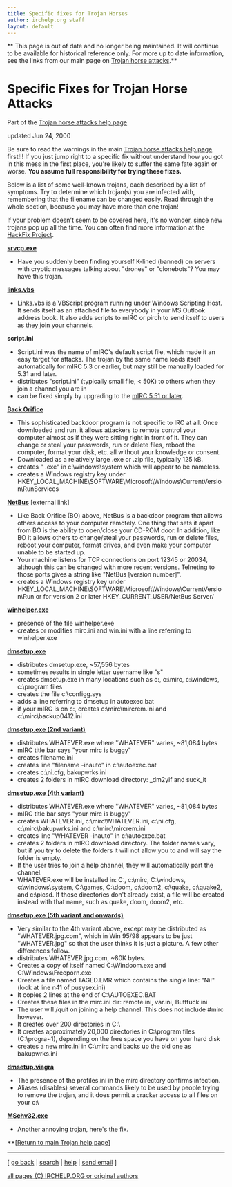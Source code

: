 ```yaml
---
title: Specific fixes for Trojan Horses
author: irchelp.org staff
layout: default
---
```


** This page is out of date and no longer being maintained. It will continue to be available for historical reference only. For more up to date information, see the links from our main page on [Trojan horse attacks](trojan.html).**

# Specific Fixes for Trojan Horse Attacks

Part of the [Trojan horse attacks help
page](http://www.irchelp.org/irchelp/security/trojan.html)

updated Jun 24, 2000

Be sure to read the warnings in the main [Trojan horse attacks help
page](http://www.irchelp.org/irchelp/security/trojan.html) first!!! If you
just jump right to a specific fix without understand how you got in this mess
in the first place, you're likely to suffer the same fate again or worse.
**You assume full responsibility for trying these fixes.**

Below is a list of some well-known trojans, each described by a list of
symptoms. Try to determine which trojan(s) you are infected with, remembering
that the filename can be changed easily. Read through the whole section,
because you may have more than one trojan!

If your problem doesn't seem to be covered here, it's no wonder, since new
trojans pop up all the time. You can often find more information at the
[HackFix Project](http://www.hackfix.org/).

**[srvcp.exe](srvcp.html)**

  * Have you suddenly been finding yourself K-lined (banned) on servers with cryptic messages talking about "drones" or "clonebots"? You may have this trojan.

**[links.vbs](linksvbs.txt)**

  * Links.vbs is a VBScript program running under Windows Scripting Host. It sends itself as an attached file to everybody in your MS Outlook address book. It also adds scripts to mIRC or pirch to send itself to users as they join your channels.

**script.ini**

  * Script.ini was the name of mIRC's default script file, which made it an easy target for attacks. The trojan by the same name loads itself automatically for mIRC 5.3 or earlier, but may still be manually loaded for 5.31 and later.
  * distributes "script.ini" (typically small file, < 50K) to others when they join a channel you are in
  * can be fixed simply by upgrading to the [mIRC 5.51 or later](/irchelp/mirc/).

**[Back Orifice](bo.html)**

  * This sophisticated backdoor program is not specific to IRC at all. Once downloaded and run, it allows attackers to remote control your computer almost as if they were sitting right in front of it. They can change or steal your passwords, run or delete files, reboot the computer, format your disk, etc. all without your knowledge or consent.
  * Downloaded as a relatively large .exe or .zip file, typically 125 kB.
  * creates " .exe" in c:\windows\system which will appear to be nameless.
  * creates a Windows registry key under HKEY_LOCAL_MACHINE\SOFTWARE\Microsoft\Windows\CurrentVersion\RunServices

**[NetBus](http://www.hackfix.org/netbusfix/index.shtml)** [external link]

  * Like Back Orifice (BO) above, NetBus is a backdoor program that allows others access to your computer remotely. One thing that sets it apart from BO is the ability to open/close your CD-ROM door. In addition, like BO it allows others to change/steal your passwords, run or delete files, reboot your computer, format drives, and even make your computer unable to be started up.
  * Your machine listens for TCP connections on port 12345 or 20034, although this can be changed with more recent versions. Telneting to those ports gives a string like "NetBus [version number]".
  * creates a Windows registry key under HKEY_LOCAL_MACHINE\SOFTWARE\Microsoft\Windows\CurrentVersion\Run or for version 2 or later HKEY_CURRENT_USER/NetBus Server/

**[winhelper.exe](winhelper.txt)**

  * presence of the file winhelper.exe
  * creates or modifies mirc.ini and win.ini with a line referring to winhelper.exe

**[dmsetup.exe](dmsetup.txt)**

  * distributes dmsetup.exe, ~57,556 bytes
  * sometimes results in single letter username like "s"
  * creates dmsetup.exe in many locations such as c:\, c:\mirc, c:\windows, c:\program files
  * creates the file c:\configg.sys
  * adds a line referring to dmsetup in autoexec.bat
  * if your mIRC is on c:, creates c:\mirc\mircrem.ini and c:\mirc\backup0412.ini

**[dmsetup.exe (2nd variant)](dmsetup2.txt)**

  * distributes WHATEVER.exe where "WHATEVER" varies, ~81,084 bytes
  * mIRC title bar says "your mirc is buggy"
  * creates filename.ini
  * creates line "filename -inauto" in c:\autoexec.bat
  * creates c:\ni.cfg, bakupwrks.ini
  * creates 2 folders in mIRC download directory: _dm2yif and suck_it

**[dmsetup.exe (4th variant)](fix4.html)**

  * distributes WHATEVER.exe where "WHATEVER" varies, ~81,084 bytes
  * mIRC title bar says "your mirc is buggy"
  * creates WHATEVER.ini, c:\mirc\WHATEVER.ini, c:\ni.cfg, c:\mirc\bakupwrks.ini and c:\mirc\mircrem.ini
  * creates line "WHATEVER -inauto" in c:\autoexec.bat
  * creates 2 folders in mIRC download directory. The folder names vary, but if you try to delete the folders it will not allow you to and will say the folder is empty.
  * If the user tries to join a help channel, they will automatically part the channel.
  * WHATEVER.exe will be installed in: C:\, c:\mirc, C:\windows, c:\windows\system, C:\games, C:\doom, c:\doom2, c:\quake, c:\quake2, and c:\picsd. If those directories don't already exist, a file will be created instead with that name, such as quake, doom, doom2, etc.

**[dmsetup.exe (5th variant and onwards)](fix5.html)**

  * Very similar to the 4th variant above, except may be distributed as "WHATEVER.jpg.com", which in Win 95/98 appears to be just "WHATEVER.jpg" so that the user thinks it is just a picture. A few other differences follow.
  * distributes WHATEVER.jpg.com, ~80K bytes.
  * Creates a copy of itself named C:\Windoom.exe and C:\Windows\Freeporn.exe
  * Creates a file named TAGED.LMR which contains the single line: "Ni!" (look at line n41 of pusysex.ini)
  * It copies 2 lines at the end of C:\AUTOEXEC.BAT
  * Creates these files in the mirc.ini dir: remote.ini, var.ini, Buttfuck.ini
  * The user will /quit on joining a help channel. This does not include #mirc however.
  * It creates over 200 directories in C:\
  * It creates approximately 20,000 directories in C:\program files (C:\progra~1), depending on the free space you have on your hard disk
  * creates a new mirc.ini in C:\mirc and backs up the old one as bakupwrks.ini

**[dmsetup.viagra](dmsetup-v.txt)**

  * The presence of the profiles.ini in the mirc directory confirms infection.
  * Aliases (disables) several commands likely to be used by people trying to remove the trojan, and it does permit a cracker access to all files on your c:\

**[MSchv32.exe](mschv32.txt)**

  * Another annoying trojan, here's the fix.

**[[Return to main Trojan help page](trojan.html)]

* * *



[ [go back](/irchelp/) | [search](/irchelp/search_engine.cgi) |
[help](/irchelp/help.html) | [send email](/irchelp/mail.cgi) ]

[all pages (C) IRCHELP.ORG or original authors](/irchelp/credit.html)
